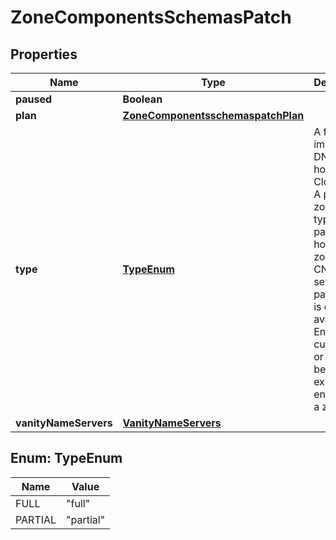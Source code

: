 # ZoneComponentsSchemasPatch

## Properties
Name | Type | Description | Notes
------------ | ------------- | ------------- | -------------
**paused** | **Boolean** |  |  [optional]
**plan** | [**ZoneComponentsschemaspatchPlan**](ZoneComponentsschemaspatchPlan.md) |  |  [optional]
**type** | [**TypeEnum**](#TypeEnum) | A full zone implies that DNS is hosted with Cloudflare. A partial zone is typically a partner-hosted zone or a CNAME setup. This parameter is only available to Enterprise customers or if it has been explicitly enabled on a zone. |  [optional]
**vanityNameServers** | [**VanityNameServers**](VanityNameServers.md) |  |  [optional]

<a name="TypeEnum"></a>
## Enum: TypeEnum
Name | Value
---- | -----
FULL | &quot;full&quot;
PARTIAL | &quot;partial&quot;
